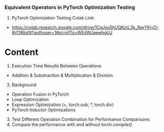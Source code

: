 ### Equivalent Operators in PyTorch Optimization Testing

1. PyTorch Optimization Testing Colab Link:
* https://colab.research.google.com/drive/1CgJsu5hUQKztL3k_NwYKiyO-Rrf3RbzN?authuser=1#scrollTo=WEdWJaewbgUJ

# Content

1. Execution Time Results Between Operations
  - Addition & Substraction & Multiplication & Division
  
2. Background
  - Operation Fusion in PyTorch
  - Loop Optimization
  - Expression Optimization (+, torch.sub, *, torch.div)
  - PyTorch Inductor Optimizations

3. Test Different Operation Combination for Performance Comparisons
4. Compare the performance with and without torch.compile()
